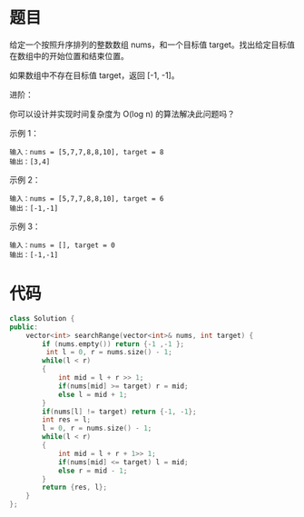 # 题目
给定一个按照升序排列的整数数组 nums，和一个目标值 target。找出给定目标值在数组中的开始位置和结束位置。

如果数组中不存在目标值 target，返回 [-1, -1]。

进阶：

你可以设计并实现时间复杂度为 O(log n) 的算法解决此问题吗？
 

示例 1：
```
输入：nums = [5,7,7,8,8,10], target = 8
输出：[3,4]
```
示例 2：
```
输入：nums = [5,7,7,8,8,10], target = 6
输出：[-1,-1]
```
示例 3：
```
输入：nums = [], target = 0
输出：[-1,-1]
```
# 代码
```c++
class Solution {
public:
    vector<int> searchRange(vector<int>& nums, int target) {
        if (nums.empty()) return {-1 ,-1 };
         int l = 0, r = nums.size() - 1;
        while(l < r)
        {
            int mid = l + r >> 1;
            if(nums[mid] >= target) r = mid;
            else l = mid + 1;
        }
        if(nums[l] != target) return {-1, -1};
        int res = l;
        l = 0, r = nums.size() - 1;
        while(l < r)
        {
            int mid = l + r + 1>> 1;
            if(nums[mid] <= target) l = mid;
            else r = mid - 1;
        }
        return {res, l};
    }
};
```